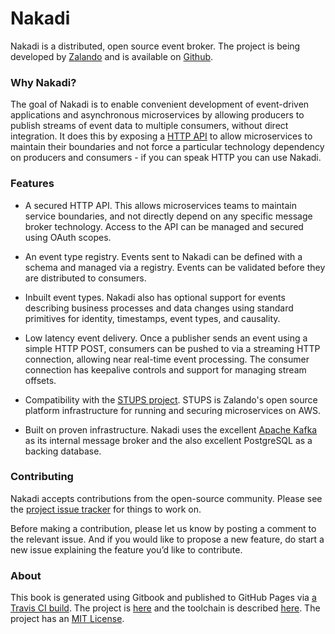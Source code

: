 # Nakadi

Nakadi is a distributed, open source event broker. The project is being developed by [Zalando](https://zalando.github.io/) and is available on [Github](https://github.com/zalando/nakadi). 

### Why Nakadi?

The goal of Nakadi is to enable convenient development of event-driven applications and asynchronous microservices by allowing producers to publish streams of event data to multiple consumers, without direct integration. It does this by exposing a [HTTP API](/api/nakadi-event-bus-api.yaml) to allow microservices to maintain their boundaries and not force a particular technology dependency on producers and consumers - if you can speak HTTP you can use Nakadi.

### Features

- A secured HTTP API. This allows microservices teams to maintain service boundaries, and not directly depend on any specific message broker technology. Access to the API can be managed and secured using OAuth scopes.

- An event type registry. Events sent to Nakadi can be defined with a schema and managed via a registry. Events can be validated before they are distributed to consumers.
 
- Inbuilt event types. Nakadi also has optional support for events describing business processes and data changes using standard primitives for identity, timestamps, event types, and causality. 

-  Low latency event delivery. Once a publisher sends an event using a simple HTTP POST, consumers can be pushed to via a streaming HTTP connection, allowing near real-time event processing. The consumer connection has keepalive controls and support for managing stream offsets. 

- Compatibility with the [STUPS project](https://stups.io/). STUPS is Zalando's open source platform infrastructure for running and securing microservices on AWS.

- Built on proven infrastructure. Nakadi uses the excellent [Apache Kafka](http://kafka.apache.org/) as its internal message broker and the also excellent PostgreSQL as a backing database. 
 
### Contributing
 
 Nakadi accepts contributions from the open-source community. Please see the 
 [project issue tracker](https://github.com/zalando/nakadi/issues) for things to work on.
 
 Before making a contribution, please let us know by posting a comment to the relevant issue. And if you would like to propose a new feature, do start a new issue explaining the feature you’d like to contribute.

### About

This book is generated using Gitbook and published to GitHub Pages via [a Travis CI build](https://travis-ci.org/dehora/nakadi-book-spike). The project is [here](https://github.com/dehora/nakadi-book-spike) and the toolchain is described [here](https://github.com/dehora/nakadi-book-spike/blob/master/HOWTO.md). The project has an [MIT License](https://github.com/dehora/nakadi-book-spike/blob/master/LICENSE).
 



